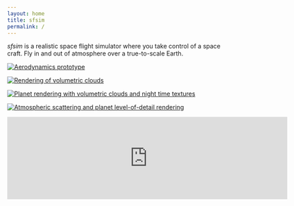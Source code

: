 ```yaml
---
layout: home
title: sfsim
permalink: /
---
```


*sfsim* is a realistic space flight simulator where you take control of a space craft.
Fly in and out of atmosphere over a true-to-scale Earth.

[![Aerodynamics prototype](https://i.ytimg.com/vi/vmg0p5jawnY/hqdefault.jpg)](https://www.youtube.com/watch?v=vmg0p5jawnY)

[![Rendering of volumetric clouds](https://i.ytimg.com/vi/ierGCAhkxAU/hqdefault.jpg)](https://www.youtube.com/watch?v=ierGCAhkxAU)

[![Planet rendering with volumetric clouds and night time textures](https://i.ytimg.com/vi/2v3VOJMnPBI/hqdefault.jpg)](https://www.youtube.com/watch?v=2v3VOJMnPBI)

[![Atmospheric scattering and planet level-of-detail rendering](https://i.ytimg.com/vi/Ce3oWQflYOY/hqdefault.jpg)](https://www.youtube.com/watch?v=Ce3oWQflYOY)

<iframe src="https://store.steampowered.com/widget/3687560/" frameborder="0" width="646" height="190"></iframe>

